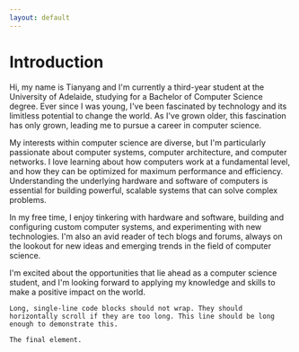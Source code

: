 ```yaml
---
layout: default
---
```


# Introduction
Hi, my name is Tianyang and I'm currently a third-year student at the University of Adelaide, studying for a Bachelor of Computer Science degree. Ever since I was young, I've been fascinated by technology and its limitless potential to change the world. As I've grown older, this fascination has only grown, leading me to pursue a career in computer science.

My interests within computer science are diverse, but I'm particularly passionate about computer systems, computer architecture, and computer networks. I love learning about how computers work at a fundamental level, and how they can be optimized for maximum performance and efficiency. Understanding the underlying hardware and software of computers is essential for building powerful, scalable systems that can solve complex problems.

In my free time, I enjoy tinkering with hardware and software, building and configuring custom computer systems, and experimenting with new technologies. I'm also an avid reader of tech blogs and forums, always on the lookout for new ideas and emerging trends in the field of computer science.

I'm excited about the opportunities that lie ahead as a computer science student, and I'm looking forward to applying my knowledge and skills to make a positive impact on the world.

```
Long, single-line code blocks should not wrap. They should horizontally scroll if they are too long. This line should be long enough to demonstrate this.
```

```
The final element.
```
